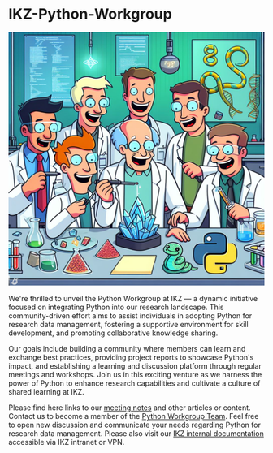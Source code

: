 # IKZ-Python-Workgroup
![Alt text](grafik-1.png)

We're thrilled to unveil the Python Workgroup at IKZ — a dynamic initiative focused on integrating Python into our research landscape. This community-driven effort aims to assist individuals in adopting Python for research data management, fostering a supportive environment for skill development, and promoting collaborative knowledge sharing.

Our goals include building a community where members can learn and exchange best practices, providing project reports to showcase Python's impact, and establishing a learning and discussion platform through regular meetings and workshops. Join us in this exciting venture as we harness the power of Python to enhance research capabilities and cultivate a culture of shared learning at IKZ.

Please find here links to our [meeting notes](https://github.com/orgs/IKZ-Berlin/discussions/1) and other articles or content. Contact us to become a member of the [Python Workgroup Team](https://github.com/orgs/IKZ-Berlin/teams/python-workgroup). Feel free to open new discussion and communicate your needs regarding Python for research data management. Please also visit our [IKZ internal documentation](https://confluence.support.ikz-berlin.de/confluence/display/NOM/Python+Workgroup) accessible via IKZ intranet or VPN.